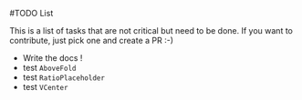 #TODO List

This is a list of tasks that are not critical but need to be done. 
If you want to contribute, just pick one and create a PR :-)

- Write the docs !
- test `AboveFold`
- test `RatioPlaceholder`
- test `VCenter`
